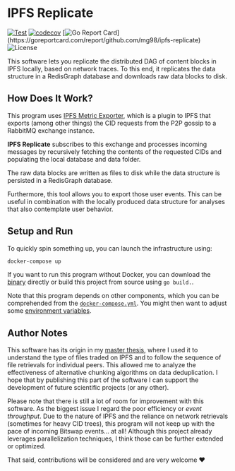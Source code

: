# IPFS Replicate

[![Test](https://github.com/mg98/ipfs-replicate/actions/workflows/test.yml/badge.svg)](https://github.com/mg98/ipfs-replicate/actions/workflows/test.yml)
[![codecov](https://codecov.io/gh/mg98/ipfs-replicate/branch/main/graph/badge.svg?token=R3OYXX1HC7)](https://codecov.io/gh/mg98/ipfs-replicate)
[![Go Report Card](https://goreportcard.com/badge/github.com/mg98/ipfs-replicate?)](https://goreportcard.com/report/github.com/mg98/ipfs-replicate)
![License](https://img.shields.io/github/license/mg98/ipfs-replicate)

This software lets you replicate the distributed DAG of content blocks in IPFS locally, based on network traces.
To this end, it replicates the data structure in a RedisGraph database and downloads raw data blocks to disk.

## How Does It Work?

This program uses [IPFS Metric Exporter](https://github.com/trudi-group/ipfs-metric-exporter),
which is a plugin to IPFS that exports (among other things) the CID requests from the P2P gossip to a RabbitMQ exchange instance.

**IPFS Replicate** subscribes to this exchange and processes incoming messages
by recursively fetching the contents of the requested CIDs
and populating the local database and data folder.

The raw data blocks are written as files to disk while the data structure is persisted in a RedisGraph database.

Furthermore, this tool allows you to export those user events.
This can be useful in combination with the locally produced data structure for analyses that also contemplate user behavior.

## Setup and Run

To quickly spin something up, you can launch the infrastructure using:

```sh
docker-compose up
```

If you want to run this program without Docker, 
you can download the [binary](https://github.com/mg98/ipfs-replicate/releases) directly
or build this project from source using `go build.`.

Note that this program depends on other components, which you can be comprehended from the [`docker-compose.yml`](./docker-compose.yml).
You might then want to adjust some [environment variables](./.env.example).

## Author Notes

This software has its origin in my [master thesis](https://marcelgregoriadis.com/master-thesis.pdf), 
where I used it to understand the type of files traded on IPFS
and to follow the sequence of file retrievals for individual peers.
This allowed me to analyze the effectiveness of alternative chunking algorithms on data deduplication.
I hope that by publishing this part of the software I can support the development of future scientific projects (or any other).

Please note that there is still a lot of room for improvement with this software.
As the biggest issue I regard the poor efficiency or _event throughput_.
Due to the nature of IPFS and the reliance on network retrievals (sometimes for heavy CID trees),
this program will not keep up with the pace of incoming Bitswap events... at all!
Although this project already leverages parallelization techniques, I think those can be further extended or optimized.

That said, contributions will be considered and are very welcome ❤️ 
